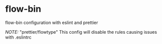 # flow-bin

flow-bin configuration with eslint and prettier

_NOTE:_ "prettier/flowtype" This config will disable the rules causing issues with .eslintrc

